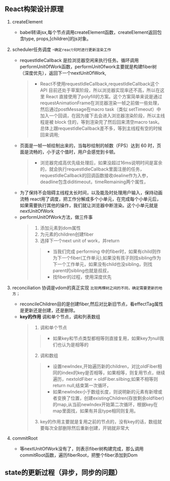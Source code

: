 ## React构架设计原理
1. createElement
    - babel转译jsx,每个节点调用createElement函数，createElement返回包含type, props,[children]的js对象。
2. scheduler任务调度 -`确定react何时进行更新渲染工作`
    - requestIdleCallback 是捡浏览器空闲来执行任务。循环调用performUnitOfWork函数，performUnitOfwork主要就是构建fiber树（深度优先），返回下一个nextUnitOfWork,
      > - React不使用requestIdleCallback,requestIdleCallback这个 API 目前还处于草案阶段，所以浏览器实现率还不高，所以在这里 React 直接使用了polyfill的方案。这个方案简单来说是通过requestAnimationFrame在浏览器渲染一帧之前做一些处理，然后通过postMessage在macro task（类似 setTimeout）中加入一个回调，在因为接下去会进入浏览器渲染阶段，所以主线程是被 block 住的，等到渲染完了然后回来清空macro task。总体上跟requestIdleCallback差不多，等到主线程有空的时候回来调用;
    - 页面是一帧一帧绘制出来的，当每秒绘制的帧数（FPS）达到 60 时，页面是流畅的，小于这个值时，用户会感觉到卡顿。
      > - 浏览器完成高优先级处理后，如果没超过16ms说明时间是富余的，就会执行requestIdleCallback里面注册的任务，requestIdleCallback的回调函数接收dealine作为入参，deadline包含diditimeout，timeRemaining两个属性，
    - 为了保持不会阻碍主线程太长时间，以及能及时处理用户输入，保持动画流畅 react用了调度，把工作分解成多个小单元，在完成每个小单元后，如果需要执行其他的操作，我们就让浏览器中断渲染。这个小单元就是nextUnitOfWork
    - performUnitOfWork方法，做三件事
      > 1. 添加元素到dom属性
      > 2. 为元素的children创建fiber
      > 3. 选择下一个next unit of work，并return
      >> - 当我们完成 performing 中的fiber时，如果有child则作为下一个fiber(工作单元),如果没有孩子则找sibling作为下一个工作单元，如果没有child也没sibling，则找parent的sibling也就是叔叔，
      >> - 找fiber的过程，使用深度优先
  
3. reconciliation 协调是vdom的真正实现 `比较两棵树之间的不同，确定需要更新的地方；`
    - reconcileChildren目的是创建fiber,然后对比新旧节点，看effectTag属性是更新还是创建，还是删除。
    - **key的作用** 调和单个节点，调和列表数组
      > 1. 调和单个节点
      >> - 如果key和节点类型都相等则直接复用，如果key为null我们也认为是相等的
      > 2. 调和数组
      >> - 设置newIndex,开始遍历新的children，对比oldFiber相同的index的key是否相等，如果相等，则复用节点，继续遍历，nextoldFiber = oldFiber.silbing;如果不相等则return null,结束第一次循环，
      >> - 如果newIndex小于数组长度，则说明新的元素有新增或者变换了位置，创建existingChildren(存放剩余oldfiber)的map,从当前newIndex开始第二次循环，根据key在map里面找，如果有并且type相同则复用。
      > 3. key的作用主要就是复用之前的节点的，没有key的话，数组就要每次全部删除然后重新创建，开销就非常大
      
4. commitRoot
    - 等nextUnitOfWork没有了，则表示fiber树构建完成，那么调用commitRoot函数，遍历fiberRoot，把整个fiber添加到Dom

## state的更新过程（异步，同步的问题）
